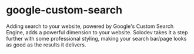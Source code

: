 # google-custom-search
Adding search to your website, powered by Google's Custom Search Engine, adds a powerful dimension to your website. Solodev takes it a step further with some professional styling, making your search bar/page looks as good as the results it delivers.
